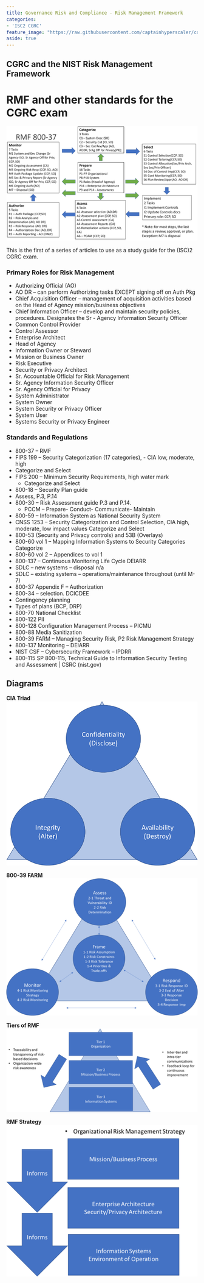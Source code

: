 ```yaml
---
title: Governance Risk and Compliance - Risk Management Framework
categories:
- 'ISC2 CGRC'
feature_image: "https://raw.githubusercontent.com/captainhyperscaler/captainhyperscaler.github.io/main/images/2023/banner/banner%20logo_without_background.png"
aside: true
---
```


## CGRC and the NIST Risk Management Framework ##

# RMF and other standards for the CGRC exam #



![](/images/cgrc/rmf1.png)


This is the first of a series of articles to use as a study guide for the (ISC)2 CGRC exam.

### Primary Roles for Risk Management ###

- Authorizing Official (AO)
- AO DR – can perform Authorizing tasks EXCEPT signing off on Auth Pkg
- Chief Acquisition Officer – management of acquisition activities based on the Head of Agency mission/business objectives
- Chief Information Officer – develop and maintain security policies, procedures.  Designates the Sr - Agency Information Security Officer
- Common Control Provider 
- Control Assessor
- Enterprise Architect
- Head of Agency 
- Information Owner or Steward
- Mission or Business Owner
- Risk Executive
- Security or Privacy Architect
- Sr. Accountable Official for Risk Management
- Sr. Agency Information Security Officer
- Sr. Agency Official for Privacy
- System Administrator
- System Owner
- System Security or Privacy Officer
- System User
- Systems Security or Privacy Engineer 


### Standards and Regulations ###

- 800-37 – RMF
- FIPS 199 – Security Categorization (17 categories), - CIA low, moderate, high
- Categorize and Select
- FIPS 200 – Minimum Security Requirements, high water mark
  - Categorize and Select
- 800-18 – Security Plan guide
- Assess, P.3, P.14
- 800-30 – Risk Assessment guide
P.3 and P.14.  
  - PCCM – Prepare- Conduct- Communicate- Maintain
- 800-59 – Information System as National Security System
- CNSS 1253 – Security Categorization and Control Selection, CIA high, moderate, low impact values
Categorize and Select
- 800-53 (Security and Privacy controls) and 53B (Overlays)
- 800-60 vol 1 – Mapping Information Systems to Security Categories
Categorize
- 800-60 vol 2 – Appendices to vol 1
- 800-137 – Continuous Monitoring Life Cycle DEIARR
- SDLC – new systems – disposal n/a
- SDLC – existing systems – operations/maintenance throughout (until M-7)
- 800-37 Appendix F – Authorization
- 800-34 – selection.  DCICDEE
- Contingency planning
- Types of plans (BCP, DRP)
- 800-70 National Checklist
- 800-122 PII
- 800-128 Configuration Management Process – PICMU
- 800-88 Media Sanitization
- 800-39 FARM – Managing Security Risk, P2 Risk Management Strategy
- 800-137 Monitoring – DEIARR
- NIST CSF – Cybersecurity Framework – IPDRR
- 800-115 SP 800-115, Technical Guide to Information Security Testing and Assessment | CSRC (nist.gov)

## Diagrams ##

**CIA Triad**
![](/images/cgrc/ciatriad.png)

**800-39 FARM**
![](/images/cgrc/frame.png)

**Tiers of RMF**
![](/images/cgrc/rmftiers.png)

**RMF Strategy**
![](/images/cgrc/rmfstrategy.png)

